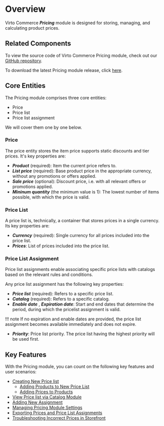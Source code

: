 # Overview

Virto Commerce ***Pricing*** module is designed for storing, managing, and calculating product prices.

## Related Components

To view the source code of Virto Commerce Pricing module, check out our [GitHub repository](https://github.com/VirtoCommerce/vc-module-pricing).

To download the latest Pricing module release, click [here](https://github.com/VirtoCommerce/vc-module-pricing/releases).

## Core Entities

The Pricing module comprises three core entities:

+ Price
+ Price list
+ Price list assignment

We will cover them one by one below.

### Price

The price entity stores the item price supports static discounts and tier prices. It's key properties are:

+ ***Product*** (required): Item the current price refers to.
+ ***List price*** (required): Base product price in the appropriate currency, without any promotions or offers applied.  
+ ***Sale price*** (optional): Discount price, i.e. with all relevant offers or promotions applied.
+ ***Mininum quantity*** (the minimum value is 1): The lowest number of items possible, with which the price is valid.

### Price List

A price list is, technically, a container that stores prices in a single currency. Its key properties are:

+ ***Currency*** (required): Single currency for all prices included into the price list.  
+ ***Prices***: List of prices included into the price list.

### Price List Assignment

Price list assignments enable associating  specific price lists with catalogs based on the relevant rules and conditions.  

Any price list assignment has the following key properties:

+ ***Price list*** (required): Refers to a specific price list.  
+ ***Catalog*** (required): Refers to a specific catalog.
+ ***Enable date*** , ***Expiration date***: Start and end dates that determine the period, during which the pricelist assignment is valid.

!!! note
	If no expiration and enable dates are provided, the price list assignment becomes available immediately and does not expire.

+ ***Priority***: Price list priority. The price list having the highest priority will be used first.

## Key Features 

With the Pricing module, you can count on the following key features and user scenarios:

+ [Creating New Price list](creating-new-price-list.md)
    + [Adding Products to New Price List](adding-products-to-new-price-list.md)
    + [Adding Prices to Products](adding-prices-to-products.md)      
+ [View Price list via Catalog Module](viewing-price-list-in-catalog.md)
+ [Adding New Assignment](adding-new-assignment.md)
+ [Managing Pricing Module Settings](managing-pricing-module-settings.md)
+ [Exporting Prices and Price List Assignments](export-functionality.md)
+ [Troubleshooting Incorrect Prices in Storefront](troubleshooting-guide.md)
